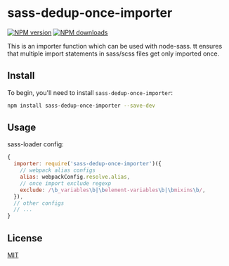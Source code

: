 # sass-dedup-once-importer

[![NPM version](https://img.shields.io/npm/v/sass-dedup-once-importer.svg?style=flat)](https://npmjs.com/package/sass-dedup-once-importer)
[![NPM downloads](https://img.shields.io/npm/dm/sass-dedup-once-importer.svg?style=flat)](https://npmjs.com/package/sass-dedup-once-importer)

This is an importer function which can be used with node-sass. tt ensures that multiple import statements in sass/scss files get only imported once.

## Install

To begin, you'll need to install `sass-dedup-once-importer`:

```bash
npm install sass-dedup-once-importer --save-dev
```

## Usage

sass-loader config:

```js
{
  importer: require('sass-dedup-once-importer')({
    // webpack alias configs
    alias: webpackConfig.resolve.alias,
    // once import exclude regexp
    exclude: /\b_variables\b|\belement-variables\b|\bmixins\b/,
  }),
  // other configs
  // ...
}
```

## License

[MIT](./LICENSE)
